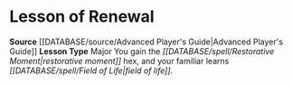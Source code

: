 ﻿---
id: '10'
name: Lesson of Renewal
rarity: Common
source: '[[DATABASE/source/Advanced Player''s Guide|Advanced Player''s Guide]]'
type: Witch Lesson

---
# Lesson of Renewal

**Source** [[DATABASE/source/Advanced Player's Guide|Advanced Player's Guide]] 
**Lesson Type** Major
You gain the _[[DATABASE/spell/Restorative Moment|restorative moment]]_ hex, and your familiar learns _[[DATABASE/spell/Field of Life|field of life]]_.